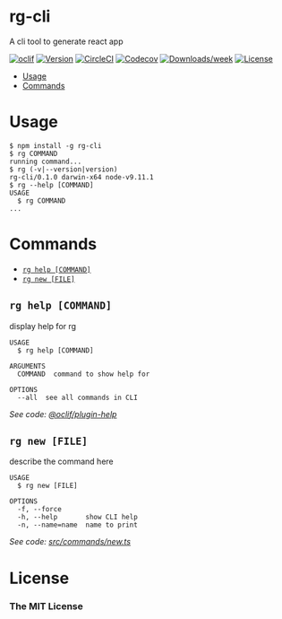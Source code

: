 rg-cli
======

A cli tool to generate react app

[![oclif](https://img.shields.io/badge/cli-oclif-brightgreen.svg)](https://oclif.io)
[![Version](https://img.shields.io/npm/v/rg-cli.svg)](https://npmjs.org/package/rg-cli)
[![CircleCI](https://circleci.com/gh/ITChef/rg-cli/tree/master.svg?style=shield)](https://circleci.com/gh/ITChef/rg-cli/tree/master)
[![Codecov](https://codecov.io/gh/ITChef/rg-cli/branch/master/graph/badge.svg)](https://codecov.io/gh/ITChef/rg-cli)
[![Downloads/week](https://img.shields.io/npm/dw/rg-cli.svg)](https://npmjs.org/package/rg-cli)
[![License](https://img.shields.io/npm/l/rg-cli.svg)](https://github.com/ITChef/rg-cli/blob/master/package.json)

<!-- toc -->
* [Usage](#usage)
* [Commands](#commands)
<!-- tocstop -->
# Usage
<!-- usage -->
```sh-session
$ npm install -g rg-cli
$ rg COMMAND
running command...
$ rg (-v|--version|version)
rg-cli/0.1.0 darwin-x64 node-v9.11.1
$ rg --help [COMMAND]
USAGE
  $ rg COMMAND
...
```
<!-- usagestop -->
# Commands
<!-- commands -->
* [`rg help [COMMAND]`](#rg-help-command)
* [`rg new [FILE]`](#rg-new-file)

## `rg help [COMMAND]`

display help for rg

```
USAGE
  $ rg help [COMMAND]

ARGUMENTS
  COMMAND  command to show help for

OPTIONS
  --all  see all commands in CLI
```

_See code: [@oclif/plugin-help](https://github.com/oclif/plugin-help/blob/v2.1.6/src/commands/help.ts)_

## `rg new [FILE]`

describe the command here

```
USAGE
  $ rg new [FILE]

OPTIONS
  -f, --force
  -h, --help       show CLI help
  -n, --name=name  name to print
```

_See code: [src/commands/new.ts](https://github.com/ITChef/rg-cli/blob/v0.1.0/src/commands/new.ts)_
<!-- commandsstop -->

# License
### The MIT License
